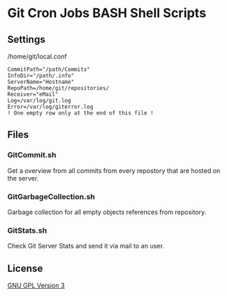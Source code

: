 # Git Cron Jobs BASH Shell Scripts

## Settings

/home/git/local.conf

    CommitPath="/path/Commits"
    InfoDir="/path/.info"
    ServerName="Hostname"
    RepoPath=/home/git/repositories/
    Receiver="eMail"
    Log=/var/log/git.log
    Error=/var/log/giterror.log
    ! One empty row only at the end of this file !


## Files

### GitCommit.sh

Get a overview from all commits from every repostory that are hosted on the server.


### GitGarbageCollection.sh

Garbage collection for all empty objects references from repository.


### GitStats.sh

Check Git Server Stats and send it via mail to an user.


## License

[GNU GPL Version 3](http://www.gnu.org/copyleft/gpl.html)